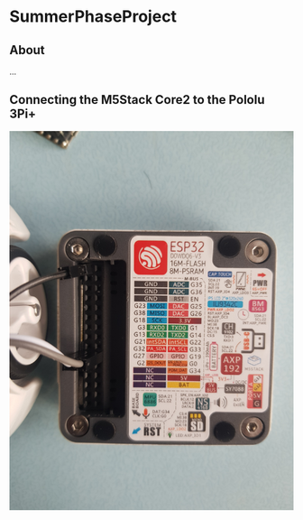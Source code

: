 # SummerPhaseProject

## About

...

## Connecting the M5Stack Core2 to the Pololu 3Pi+

<p align="center">
<img src="https://github.com/paulodowd/SummerPhaseProject/blob/main/Images/a.jpg?raw=true", width=800>
  </p>

